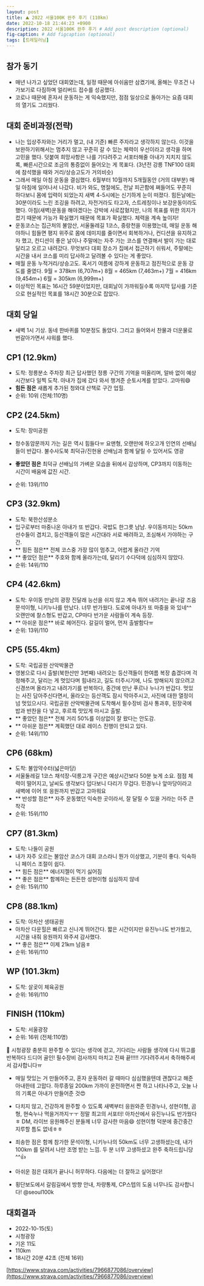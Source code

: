 ```yaml
---
layout: post
title: ⛰️ 2022 서울100K 완주 후기 (110km)
date: 2022-10-18 21:44:23 +0900
description: 2022 서울100K 완주 후기 # Add post description (optional)
fig-caption: # Add figcaption (optional)
tags: [트레일러닝]
---
```

## 참가 동기
  
- 매년 나가고 싶었던 대회였는데, 일정 때문에 아쉬움만 삼켰기에, 올해는 무조건 나가보기로 다짐하며 얼리버드 접수를 성공했다.
- 코로나 때문에 혼자서 운동하는 게 익숙했지만, 점점 일상으로 돌아가는 요즘 대회의 열기도 그리웠다.
 
  
## 대회 준비과정(전략)
  
- 나는 입상주자와는 거리가 멀고, (내 기준) 빠른 주자라고 생각하지 않는다. 이것을 보완하기위해서는 멈추지 않고 꾸준히 갈 수 있는 체력이 우선이라고 생각을 하며 고민을 했다. 덧붙여 희망사항은 나를 기다려주고 서포터해줄 아내가 지치지 않도록, 빠른시간으로 조금의 통증없이 들어오는 게 목표다. (3년전 강릉 TNF100 대회에 참석했을 때와 거리/상승고도가 거의비슷)
- 그래서 매일 아침 운동을 결심했다. 6월부터 10월까지 5개월동안 (거의 대부분) 매일 아침에 일어나서 나갔다. 비가 와도, 명절에도, 전날 피곤함에 쪄들어도 꾸준히 하다보니 몸에 입력이 되었는지 새벽 4-5시에는 신기하게 눈이 떠졌다. 힘든날에는 30분이라도 느린 조깅을 하려고, 자전거라도 타고자, 스트레칭이나 보강운동이라도 했다. 아침(새벽)운동을 해야겠다는 강박에 사로잡혔지만, 나의 목표를 위한 의지가 컸기 때문에 가능가 확실했기 때문에 목표가 확실했다. 체력을 계속 높이자!
- 운동코스는 집근처의 불암산, 서울둘레길 1코스, 중랑천을 이용했는데, 매일 운동 해야하니 힘들면 평지 위주로 몸에 데미지를 줄이면서 회복하거나, 컨디션을 유지하고자 했고, 컨디션이 좋은 날이나 주말에는 자주 가는 코스를 연결해서 발이 가는 대로 달리고 오르고 내려갔다. 무엇보다 대회 장소가 집에서 접근하기 쉬워서, 주말에는 시간을 내서 코스를 미리 답사하고 달려볼 수 있다는 게 좋았다. 
- 매월 운동 누적거리/상승고도. 혹서기 여름에 강하게 운동하고 점진적으로 운동 강도를 줄였다.
9월 = 378km (6,707m+)
8월 = 465km (7,463m+)
7월 = 416km (9,454m+)
6월 = 305km (6,999m+)
- 이상적인 목표는 16시간 59분이었지만, 대회날이 가까워질수록 마지막 답사를 기준으로 현실적인 목표를 18시간 30분으로 잡았다.

## 대회 당일
- 새벽 1시 기상. 동네 한바퀴를 10분정도 돌았다. 그리고 들어와서 찬물과 더운물로 번갈아가면서 샤워를 했다. 
  
## CP1 (12.9km)  
- 도착: 정릉분소 주차장
최근 답사했던 정릉 구간의 기억을 떠올리며, 알바 없이 예상 시간보다 일찍 도착. 아내가 집에 갔다 와서 챙겨준 순토시계를 받았다. 고마워😄
- **힘든 점은** 새롭게 추가된 청와대 산책로 구간 업힐.
- 순위: 10위 (전체:110명)

## CP2 (24.5km)  
- 도착: 장미공원
- 청수동암문까지 가는 길은 역시 힘들다ㅠ 요맨형, 오랜만에 하오고개 인연의 선배님들이 반갑다. 불수사도북 최덕규/진헌용 선배님과 함께 달릴 수 있어서도 영광
- **좋았던 점은** 최덕규 선배님의 가벼운 모습을 뒤에서 감상하며, CP3까지 이동하는 시간이 배움에 값진 시간.

- 순위: 13위/110

## CP3 (32.9km)  
- 도착: 북한산성분소
- 입구로부터 마중나온 아내가 또 반갑다. 국밥도 한그릇 냠냠. 우이동까지는 50km 선수들이 겹치고, 등산객들이 많은 시간대라 서로 배려하고, 조심해서 가야하는 구간. 
- ** 힘든 점은** 전체 코스중 가장 많이 멈추고, 어렵게 올라간 기억
- ** 좋았던 점은** 주호와 함께 올라가는데, 달리기 수다덕에 심심하지 않았다.
- 순위: 14위/110

## CP4 (42.6km)  
- 도착: 우이동 만남의 광장
진달래 능선을 쉬지 않고 계속 뛰어 내려가는 끝나갈 즈음 문석이형, 니키누나를 만났다. 너무 반가웠다. 도로에 아내가 또 마중을 와 있네^^ 오랜만에 찰스형도 반갑고, CP마다 반가운 사람들이 계속 등장.
- ** 아쉬운 점은** 바로 헤어진다. 갈길이 멀어, 먼저 출발함다ㅠ
- 순위: 13위/110

## CP5 (55.4km)  
- 도착: 국립공원 산악박물관
- 영봉으로 다시 출발(북한산만 3번째) 내려오는 등산객들이 한여름 복장 춥겠다며 걱정해주고, 달리는 게 멋있다며 힘내라고, 길도 터주시기에, 나도 방해되지 않으려고 신경쓰며 올라가고 내려가기를 반복하다, 중간에 만난 푸르나 누나가 반갑다. 멋있는 사진 담아주신다면서, 올라오는 등산객도 잠시 막아주시고, 사진에 대한 열정이 넘 멋있으시다. 국립공원 산악박물관에 도착해서 필수장비 검사 통과후, 된장국에 밥과 반찬을 다 넣고, 후르륵 맛있게 마시고 출발.
- ** 좋았던 점은** 전체 거리 50%를 이상없이 잘 왔다는 안도감.
- ** 아쉬운 점은** 계획했던 대로 레이스 진행이 안되고 있다.
- 순위: 14위/110

## CP6 (68km)  
- 도착: 불암약수터(넓은마당)
- 서울둘레길 1코스 채석장-덕릉고개 구간은 예상시간보다 50분 늦게 소요. 점점 체력이 떨어지고, 날씨도 생각보다 덥다보니 다리가 무겁다. 민경누나 앞마당이라고 새벽에 이어 또 응원까지 반갑고 고마워요
- ** 반성할 점은** 자주 운동했던 익숙한 곳이라서, 잘 달릴 수 있을 거라는 아주 큰 착각
- 순위: 15위/110

## CP7 (81.3km)  
- 도착: 나들이 공원
- 내가 자주 오르는 불암산 코스가 대회 코스라니 뭔가 이상했고, 기분이 좋다. 익숙하니 페이스 조절이 쉽다.
- ** 힘든 점은** 에너지젤이 먹기 싫어짐
- ** 좋은 점은** 함께하는 든든한 성현이형 심심하지 않네
- 순위: 15위/110

## CP8 (88.1km)  
- 도착: 아차산 생태공원
- 아차산 다운힐은 빠르고 신나게 뛰어간다. 짧은 시간이지만 유진누나도 반가웠고, 시간을 내줘 응원까지 와주셔 감사했다.
- ** 좋은 점은** 이제 21km 남음ㅎ
- 순위: 16위/110

## WP (101.3km)  
- 도착: 살곶이 체육공원
- 순위: 16위/110

## FINISH (110km)  
- 도착: 서울광장
- 순위: 16위 (전체:110명)


🏢 시청광장
충분히 완주할 수 있다는 생각에 걷고, 기다리는 사람들 생각에 다시 뛰고를 반복하다 드디어 골인! 필수장비 검사까지 마치고 진짜 끝!!!!! 기다려주셔서 축하해주셔서 감사합니다ㅠ

* 매일 맛있는 거 만들어주고, 혼자 운동하러 갈 때마다 심심했을텐데 괜찮다고 해준 아내한테 고맙다. 하루종일 200km 가까이 운전하면서 짠 하고 나타나주고, 오늘 나의 기록은 아내가 만들어준 것😍

* 다치지 않고, 건강하게 완주할 수 있도록 새벽부터 응원와준 민경누나, 성현이형, 곰형, 현숙누나 먹을거까지ㅜㅜ 정말 최고의 서포터! 아차산에서 유진누나도 반가웠다ㅎ DM, 라이브 응원해주신 분들께 너무 감사한 마음😄 성현이형 덕분에 중간중간 지루할 틈도 없네ㅎㅎ

* 죄송한 점은 함께 참가한 문석이형, 니키누나의 50km도 너무 고생하셨는데, 내가 100km 를 달려서 나만 조명 받는 느낌. 두 분 너무 고생하셨고 완주 축하드립니당^^👍

* 아쉬운 점은 대회가 끝나니 허무하다. 다음에는 더 잘하고 싶어졌다!

* 횡단보도에서 갈림길에서 방향 안내, 차량통제, CP스텝의 도움 너무나도 감사합니다! @seoul100k

## 대회결과
- 2022-10-15(토)  
- 시청광장
- 기온 11도  
- 110km
- 18시간 20분 42초 (전체 16위)
  
[https://www.strava.com/activities/7966877086/overview](https://www.strava.com/activities/7966877086/overview)